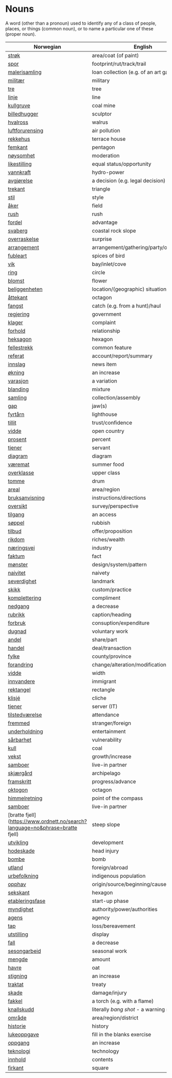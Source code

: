 # Nouns

A word (other than a pronoun) used to identify any of a class of people, places, or things (common noun), or to name a particular one of these (proper noun).

| Norwegian | English | Gender |
| --- | --- | --- |
| [strøk](https://www.ordnett.no/search?language=no&phrase=strøk) | area/coat (of paint) | i |
| [spor](https://www.ordnett.no/search?language=no&phrase=spor) | footprint/rut/track/trail | i |
| [malerisamling](https://www.ordnett.no/search?language=no&phrase=malerisamling) | loan collection (e.g. of an art gallery) | m |
| [militær](https://www.ordnett.no/search?language=no&phrase=militær) | military | m |
| [tre](https://www.ordnett.no/search?language=no&phrase=tre) | tree | i |
| [linje](https://www.ordnett.no/search?language=no&phrase=linje) | line | m |
| [kullgruve](https://www.ordnett.no/search?language=no&phrase=kullgruve) | coal mine | m |
| [billedhugger](https://www.ordnett.no/search?language=no&phrase=billedhugger) | sculptor | m |
| [hvalross](https://www.ordnett.no/search?language=no&phrase=hvalross) | walrus | m |
| [luftforurensing](https://www.ordnett.no/search?language=no&phrase=luftforurensing) | air pollution | m |
| [rekkehus](https://www.ordnett.no/search?language=no&phrase=rekkehus) | terrace house | i |
| [femkant](https://www.ordnett.no/search?language=no&phrase=femkant) | pentagon | m |
| [nøysomhet](https://www.ordnett.no/search?language=no&phrase=nøysomhet) | moderation | m |
| [likestilling](https://www.ordnett.no/search?language=no&phrase=likestilling) | equal status/opportunity | m |
| [vannkraft](https://www.ordnett.no/search?language=no&phrase=vannkraft) | hydro-power | m |
| [avgjørelse](https://www.ordnett.no/search?language=no&phrase=avgjørelse) | a decision (e.g. legal decision) | m |
| [trekant](https://www.ordnett.no/search?language=no&phrase=trekant) | triangle | m |
| [stil](https://www.ordnett.no/search?language=no&phrase=stil) | style | m |
| [åker](https://www.ordnett.no/search?language=no&phrase=åker) | field | m |
| [rush](https://www.ordnett.no/search?language=no&phrase=rush) | rush | i |
| [fordel](https://www.ordnett.no/search?language=no&phrase=fordel) | advantage | m |
| [svaberg](https://www.ordnett.no/search?language=no&phrase=svaberg) | coastal rock slope | i |
| [overraskelse](https://www.ordnett.no/search?language=no&phrase=overraskelse) | surprise | m |
| [arrangement](https://www.ordnett.no/search?language=no&phrase=arrangement) | arrangement/gathering/party/organisation | i |
| [fubleart](https://www.ordnett.no/search?language=no&phrase=fubleart) | spices of bird | m/f |
| [vik](https://www.ordnett.no/search?language=no&phrase=vik) | bay/inlet/cove | m |
| [ring](https://www.ordnett.no/search?language=no&phrase=ring) | circle | m |
| [blomst](https://www.ordnett.no/search?language=no&phrase=blomst) | flower | m |
| [beliggenheten](https://www.ordnett.no/search?language=no&phrase=beliggenheten) | location/(geographic) situation | m/f |
| [åttekant](https://www.ordnett.no/search?language=no&phrase=åttekant) | octagon | m |
| [fangst](https://www.ordnett.no/search?language=no&phrase=fangst) | catch (e.g. from a hunt)/haul | m |
| [regjering](https://www.ordnett.no/search?language=no&phrase=regjering) | government | m |
| [klager](https://www.ordnett.no/search?language=no&phrase=klager) | complaint | m |
| [forhold](https://www.ordnett.no/search?language=no&phrase=forhold) | relationship | i |
| [heksagon](https://www.ordnett.no/search?language=no&phrase=heksagon) | hexagon | m |
| [fellestrekk](https://www.ordnett.no/search?language=no&phrase=fellestrekk) | common feature | i |
| [referat](https://www.ordnett.no/search?language=no&phrase=referat) | account/report/summary | i |
| [innslag](https://www.ordnett.no/search?language=no&phrase=innslag) | news item | i |
| [økning](https://www.ordnett.no/search?language=no&phrase=økning) | an increase | m |
| [varasjon](https://www.ordnett.no/search?language=no&phrase=varasjon) | a variation | m |
| [blanding](https://www.ordnett.no/search?language=no&phrase=blanding) | mixture | m |
| [samling](https://www.ordnett.no/search?language=no&phrase=samling) | collection/assembly | m |
| [gap](https://www.ordnett.no/search?language=no&phrase=gap) | jaw(s) | m |
| [fyrtårn](https://www.ordnett.no/search?language=no&phrase=fyrtårn) | lighthouse | i |
| [tillit](https://www.ordnett.no/search?language=no&phrase=tillit) | trust/confidence | m |
| [vidde](https://www.ordnett.no/search?language=no&phrase=vidde) | open country | m |
| [prosent](https://www.ordnett.no/search?language=no&phrase=prosent) | percent | m |
| [tjener](https://www.ordnett.no/search?language=no&phrase=tjener) | servant | m |
| [diagram](https://www.ordnett.no/search?language=no&phrase=diagram) | diagram | i |
| [væremat](https://www.ordnett.no/search?language=no&phrase=væremat) | summer food | m |
| [overklasse](https://www.ordnett.no/search?language=no&phrase=overklasse) | upper class | m |
| [tomme](https://www.ordnett.no/search?language=no&phrase=tomme) | drum | m |
| [areal](https://www.ordnett.no/search?language=no&phrase=areal) | area/region | i |
| [bruksanvisning](https://www.ordnett.no/search?language=no&phrase=bruksanvisning) | instructions/directions | m |
| [oversikt](https://www.ordnett.no/search?language=no&phrase=oversikt) | survey/perspective | m |
| [tilgang](https://www.ordnett.no/search?language=no&phrase=tilgang) | an access | i |
| [søppel](https://www.ordnett.no/search?language=no&phrase=søppel) | rubbish | i |
| [tilbud](https://www.ordnett.no/search?language=no&phrase=tilbud) | offer/proposition | i |
| [rikdom](https://www.ordnett.no/search?language=no&phrase=rikdom) | riches/wealth | m |
| [næringsvei](https://www.ordnett.no/search?language=no&phrase=næringsvei) | industry | m |
| [faktum](https://www.ordnett.no/search?language=no&phrase=faktum) | fact | i |
| [mønster](https://www.ordnett.no/search?language=no&phrase=mønster) | design/system/pattern | i |
| [naivitet](https://www.ordnett.no/search?language=no&phrase=naivitet) | naivety | m |
| [severdighet](https://www.ordnett.no/search?language=no&phrase=severdighet) | landmark | m |
| [skikk](https://www.ordnett.no/search?language=no&phrase=skikk) | custom/practice | m |
| [komplettering](https://www.ordnett.no/search?language=no&phrase=komplettering) | compliment | m |
| [nedgang](https://www.ordnett.no/search?language=no&phrase=nedgang) | a decrease | m |
| [rubrikk](https://www.ordnett.no/search?language=no&phrase=rubrikk) | caption/heading | m |
| [forbruk](https://www.ordnett.no/search?language=no&phrase=forbruk) | consuption/expenditure | i |
| [dugnad](https://www.ordnett.no/search?language=no&phrase=dugnad) | voluntary work | m |
| [andel](https://www.ordnett.no/search?language=no&phrase=andel) | share/part | m |
| [handel](https://www.ordnett.no/search?language=no&phrase=handel) | deal/transaction | m |
| [fylke](https://www.ordnett.no/search?language=no&phrase=fylke) | county/province | i |
| [forandring](https://www.ordnett.no/search?language=no&phrase=forandring) | change/alteration/modification | m |
| [vidde](https://www.ordnett.no/search?language=no&phrase=vidde) | width | m/f |
| [innvandere](https://www.ordnett.no/search?language=no&phrase=innvandere) | immigrant | m |
| [rektangel](https://www.ordnett.no/search?language=no&phrase=rektangel) | rectangle | i |
| [klisjé](https://www.ordnett.no/search?language=no&phrase=klisjé) | cliche | m |
| [tjener](https://www.ordnett.no/search?language=no&phrase=tjener) | server (IT) | m |
| [tilstedværelse](https://www.ordnett.no/search?language=no&phrase=tilstedværelse) | attendance | i |
| [fremmed](https://www.ordnett.no/search?language=no&phrase=fremmed) | stranger/foreign | m |
| [underholdning](https://www.ordnett.no/search?language=no&phrase=underholdning) | entertainment | m |
| [sårbarhet](https://www.ordnett.no/search?language=no&phrase=sårbarhet) | vulnerability | m |
| [kull](https://www.ordnett.no/search?language=no&phrase=kull) | coal | i |
| [vekst](https://www.ordnett.no/search?language=no&phrase=vekst) | growth/increase | m |
| [samboer](https://www.ordnett.no/search?language=no&phrase=samboer) | live-in partner | m |
| [skjærgård](https://www.ordnett.no/search?language=no&phrase=skjærgård) | archipelago | m |
| [framskritt](https://www.ordnett.no/search?language=no&phrase=framskritt) | progress/advance | i |
| [oktogon](https://www.ordnett.no/search?language=no&phrase=oktogon) | octagon | m |
| [himmelretning](https://www.ordnett.no/search?language=no&phrase=himmelretning) | point of the compass | m |
| [samboer](https://www.ordnett.no/search?language=no&phrase=samboer) | live-in partner | m |
| [bratte fjell](https://www.ordnett.no/search?language=no&phrase=bratte fjell) | steep slope | m |
| [utvikling](https://www.ordnett.no/search?language=no&phrase=utvikling) | development | m |
| [hodeskade](https://www.ordnett.no/search?language=no&phrase=hodeskade) | head injury | m |
| [bombe](https://www.ordnett.no/search?language=no&phrase=bombe) | bomb | m |
| [utland](https://www.ordnett.no/search?language=no&phrase=utland) | foreign/abroad | m |
| [urbefolkning](https://www.ordnett.no/search?language=no&phrase=urbefolkning) | indigenous population | m |
| [opphav](https://www.ordnett.no/search?language=no&phrase=opphav) | origin/source/beginning/cause | i |
| [sekskant](https://www.ordnett.no/search?language=no&phrase=sekskant) | hexagon | m |
| [etableringsfase](https://www.ordnett.no/search?language=no&phrase=etableringsfase) | start-up phase | m |
| [myndighet](https://www.ordnett.no/search?language=no&phrase=myndighet) | authority/power/authorities | m |
| [agens](https://www.ordnett.no/search?language=no&phrase=agens) | agency | m |
| [tap](https://www.ordnett.no/search?language=no&phrase=tap) | loss/bereavement | i |
| [utstilling](https://www.ordnett.no/search?language=no&phrase=utstilling) | display | m |
| [fall](https://www.ordnett.no/search?language=no&phrase=fall) | a decrease | i |
| [sesongarbeid](https://www.ordnett.no/search?language=no&phrase=sesongarbeid) | seasonal work | i |
| [mengde](https://www.ordnett.no/search?language=no&phrase=mengde) | amount | m |
| [havre](https://www.ordnett.no/search?language=no&phrase=havre) | oat | m |
| [stigning](https://www.ordnett.no/search?language=no&phrase=stigning) | an increase | m |
| [traktat](https://www.ordnett.no/search?language=no&phrase=traktat) | treaty | m |
| [skade](https://www.ordnett.no/search?language=no&phrase=skade) | damage/injury | m |
| [fakkel](https://www.ordnett.no/search?language=no&phrase=fakkel) | a torch (e.g. with a flame) | m |
| [knallskudd](https://www.ordnett.no/search?language=no&phrase=knallskudd) | literally _bang shot_ - a warning shot gun | i |
| [område](https://www.ordnett.no/search?language=no&phrase=område) | area/region/district | i |
| [historie](https://www.ordnett.no/search?language=no&phrase=historie) | history | m/f |
| [lukeoppgave](https://www.ordnett.no/search?language=no&phrase=lukeoppgave) | fill in the blanks exercise | m |
| [oppgang](https://www.ordnett.no/search?language=no&phrase=oppgang) | an increase | m |
| [teknologi](https://www.ordnett.no/search?language=no&phrase=teknologi) | technology | m |
| [innhold](https://www.ordnett.no/search?language=no&phrase=innhold) | contents | i |
| [firkant](https://www.ordnett.no/search?language=no&phrase=firkant) | square | m |

